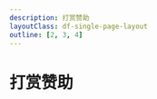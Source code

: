 ```yaml
---
description: 打赏赞助
layoutClass: df-single-page-layout
outline: [2, 3, 4]
---
```


<style src="./components/df-common/index.scss"></style>

# 打赏赞助
